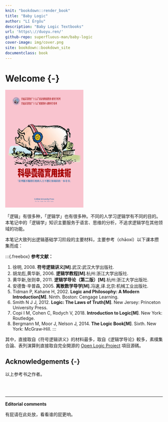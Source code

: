 ```yaml
---
knit: "bookdown::render_book"
title: "Baby Logic"
author: "Lǐ Èrgǒu"
description: "Baby Logic Textbooks"
url: 'https\://duoyu.ren/'
github-repo: superfluous-man/baby-logic
cover-image: img/cover.png
site: bookdown::bookdown_site
documentclass: book
---
```


# Welcome {-} 

<a href="https://duoyu.ren/"><img src="img/cover.png" width="250" height="375" alt="Back to Homepage" class="cover" /></a> 

「逻辑」有很多种，「逻辑学」也有很多种。不同的人学习逻辑学有不同的目的。本笔记中的「逻辑学」知识主要服务于语言、思维的分析，不追求逻辑学在其他领域的功能。

本笔记大致列出逻辑基础学习阶段的主要材料，主要参考（chāoxí）以下课本攒集而成：

:::{.freebox}
<b>参考文献：</b>

1. 徐明, 2008. **符号逻辑讲义[M]**.武汉:武汉大学出版社.
2. 胡龙彪,黄华新, 2006. **逻辑学教程[M]**.杭州:浙江大学出版社.
3. 黄华新,张则幸, 2011. **逻辑学导论（第二版）[M]**.杭州:浙江大学出版社.
4. 安德鲁·辛普森, 2005. **离散数学导学[M]**.冯速,译.北京:机械工业出版社.
5. Tidman P, Kahane H, 2002. **Logic and Philosophy: A Modern Introduction[M]**. Ninth. Boston: Cengage Learning.
6. Smith N J J, 2012. **Logic: The Laws of Truth[M]**. New Jersey: Princeton University Press.
7. Copi I M, Cohen C, Rodych V, 2018. **Introduction to Logic[M]**. New York: Routledge.
8. Bergmann M, Moor J, Nelson J, 2014. **The Logic Book[M]**. Sixth. New York: McGraw‑Hill.
:::


其中，直接取自《符号逻辑讲义》的材料最多，取自《逻辑学导论》較多，素樸集合論、表列演算則直接取自完全開源的 [Open Logic Project](https://builds.openlogicproject.org/) 項目源碼。



## Acknowledgements {-}

以上参考书之作者。


<br>
  <br>
  <hr>

**Editorial comments**

有屁请在此处放，看看谁的屁更响。

<script src="https://utteranc.es/client.js"
        repo="gwmatthews/ethics"
        issue-term="title"
        theme="github-light"
        crossorigin="anonymous"
        async>
</script>
